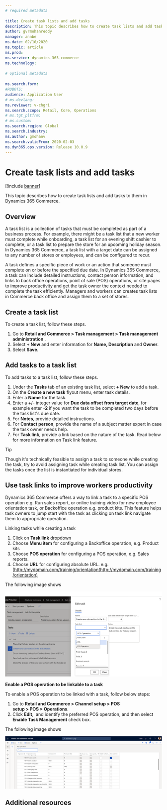 ```yaml
---
# required metadata

title: Create task lists and add tasks
description: This topic describes how to create task lists and add tasks to them in Dynamics 365 Commerce.
author: gvrmohanreddy
manager: annbe
ms.date: 02/10/2020
ms.topic: article
ms.prod: 
ms.service: dynamics-365-commerce
ms.technology: 

# optional metadata

ms.search.form:  
#ROBOTS: 
audience: Application User
# ms.devlang: 
ms.reviewer: v-chgri
ms.search.scope: Retail, Core, Operations
# ms.tgt_pltfrm: 
# ms.custom: 
ms.search.region: Global
ms.search.industry: 
ms.author: gmohanv
ms.search.validFrom: 2020-02-03
ms.dyn365.ops.version: Release 10.0.9
---
```


# Create task lists and add tasks

[!include [banner](includes/banner.md)]

This topic describes how to create task lists and add tasks to them in Dynamics 365 Commerce.

## Overview

A task list is a collection of tasks that must be completed as part of a business process. For example, there might be a task list that a new worker must complete while onboarding, a task list for an evening shift cashier to complete, or a task list to prepare the store for an upcoming holiday season. In Dynamics 365 Commerce, a task list with a target date can be assigned to any number of stores or employees, and can be configured to recur. 

A task defines a specific piece of work or an action that someone must complete on or before the specified due date. In Dynamics 365 Commerce, a task can include detailed instructions, contact person information, and links to back office operations, point of sale (POS) operations, or site pages to improve productivity and get the task owner the context needed to complete the task efficiently. Managers and workers can creates task lists in Commerce back office and assign them to a set of stores. 

## Create a task list

To create a task list, follow these steps.

1. Go to **Retail and Commerce \> Task management \> Task management administration** .
1. Select **+ New** and enter information for **Name, Description** and **Owner**.
1. Select **Save**.

## Add tasks to a task list

To add tasks to a task list, follow these steps.
 
1. Under the **Tasks** tab of an existing task list, select **+ New** to add a task.
1. On the **Create a new task** flyout menu, enter task details.
1. Enter a **Name** for the task. 
1. Enter a +/- integer value for **Due data offset from target date**, for example enter **-2** if you want the task to be completed two days before the task list's due date.    
1. For **Notes**, provide detailed instructions. 
1. For **Contact person**, provide the name of a subject matter expert in case the task owner needs help.
1. For **Task link**, provide a link based on the nature of the task. Read below for more information on Task link feature. 
   
> [!TIP] 
> Though it's technically feasible to assign a task to someone while creating the task, try to avoid assigning task while creating task list.  You can assign the tasks once the list is instantiated for individual stores. 

## Use task links to improve workers productivity
 
Dynamics 365 Commerce offers a way to link a task to a specific POS operation e.g. Run sales report, or online training video for new employee orientation task, or Backoffice operation e.g. product kits. This feature helps task owners to jump start with the task as clicking on task link navigate them to appropriate operation.

Linking tasks while creating a task

1. Click on **Task link** dropdown
1. Choose  **Menu item** for configuring a Backoffice operation, e.g. Product kits
1. Choose **POS operation** for configuring a POS operation, e.g. Sales reports.
1. Choose **URL** for configuring absolute URL. e.g. [http://mydomain.com/training/orientation(http://mydomain.com/training/orientation) 

The following image shows

![Dynamics 365 Commerce - Task management](media/HQ-POS-Tasks-Linking.png)

**Enable a POS operation to be linkable to a task**

To enable a POS operation to be linked with a task, follow below steps:

1. Go to **Retail and Commerce \> Channel setup \> POS setup \> POS \> Operations**.
2. Click **Edit**,  and identify the preferred POS operation, and then select **Enable Task Management** check box. 

The following image shows

![Dynamics 365 Commerce - Task management](media/HQ-POS-Operations-Allow-Task-Linking.png)

## Additional resources




